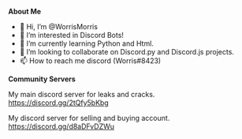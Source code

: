 **About Me**

- 👋 Hi, I’m @WorrisMorris
- 👀 I’m interested in Discord Bots!
- 🌱 I’m currently learning Python and Html.
- 💞️ I’m looking to collaborate on Discord.py and Discord.js projects.
- 📫 How to reach me discord (Worris#8423)

**Community Servers**

My main discord server for leaks and cracks. https://discord.gg/2tQfy5bKbg

My discord server for selling and buying account. https://discord.gg/d8aDFvDZWu
